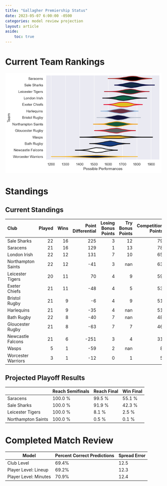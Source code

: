 ```yaml
---  
title: "Gallagher Premiership Status"  
date: 2023-05-07 6:00:00 -0500  
categories: model review projection  
layout: article  
aside:  
    toc: true  
---
```

# Current Team Rankings


![Club Rankings](plots/rankings_Gallagher-Premiership-2022.png)
# Standings

## Current Standings


| Club               |   Played |   Wins |   Point Differential |   Losing Bonus Points |   Try Bonus Points |   Competition Points |
|:-------------------|---------:|-------:|---------------------:|----------------------:|-------------------:|---------------------:|
| Sale Sharks        |       22 |     16 |                  225 |                     3 |                 12 |                   79 |
| Saracens           |       21 |     16 |                  129 |                     1 |                 13 |                   78 |
| London Irish       |       22 |     12 |                  131 |                     7 |                 10 |                   65 |
| Northampton Saints |       22 |     12 |                  -41 |                     3 |                nan |                   63 |
| Leicester Tigers   |       20 |     11 |                   70 |                     4 |                  9 |                   59 |
| Exeter Chiefs      |       21 |     11 |                  -48 |                     4 |                  5 |                   53 |
| Bristol Rugby      |       21 |      9 |                   -6 |                     4 |                  9 |                   51 |
| Harlequins         |       21 |      9 |                  -35 |                     4 |                nan |                   51 |
| Bath Rugby         |       22 |      8 |                  -40 |                     7 |                nan |                   48 |
| Gloucester Rugby   |       21 |      8 |                  -63 |                     7 |                  7 |                   46 |
| Newcastle Falcons  |       21 |      6 |                 -251 |                     3 |                  4 |                   31 |
| Wasps              |        5 |      1 |                  -59 |                     2 |                nan |                    8 |
| Worcester Warriors |        3 |      1 |                  -12 |                     0 |                  1 |                    5 |



## Projected Playoff Results


|                    | Reach Semifinals   | Reach Final   | Win Final   |
|:-------------------|:-------------------|:--------------|:------------|
| Saracens           | 100.0 %            | 99.5 %        | 55.1 %      |
| Sale Sharks        | 100.0 %            | 91.9 %        | 42.3 %      |
| Leicester Tigers   | 100.0 %            | 8.1 %         | 2.5 %       |
| Northampton Saints | 100.0 %            | 0.5 %         | 0.1 %       |



# Completed Match Review


| Model | Percent Correct Predictions | Spread Error |
| ------ | ------ | ------ |
| Club Level | 69.4% | 12.5 |
| Player Level: Lineup | 69.2% | 12.3 |
| Player Level: Minutes | 70.9% | 12.4 |

